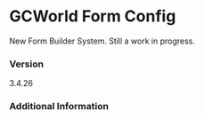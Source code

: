 # GCWorld Form Config

New Form Builder System.  Still a work in progress.




### Version
3.4.26

### Additional Information
